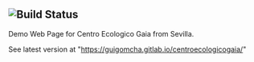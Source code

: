 ![Build Status](https://gitlab.com/guigomcha/centroecologicogaia/badges/master/build.svg)
---

Demo Web Page for Centro Ecologico Gaia from Sevilla.

See latest version at "https://guigomcha.gitlab.io/centroecologicogaia/"
